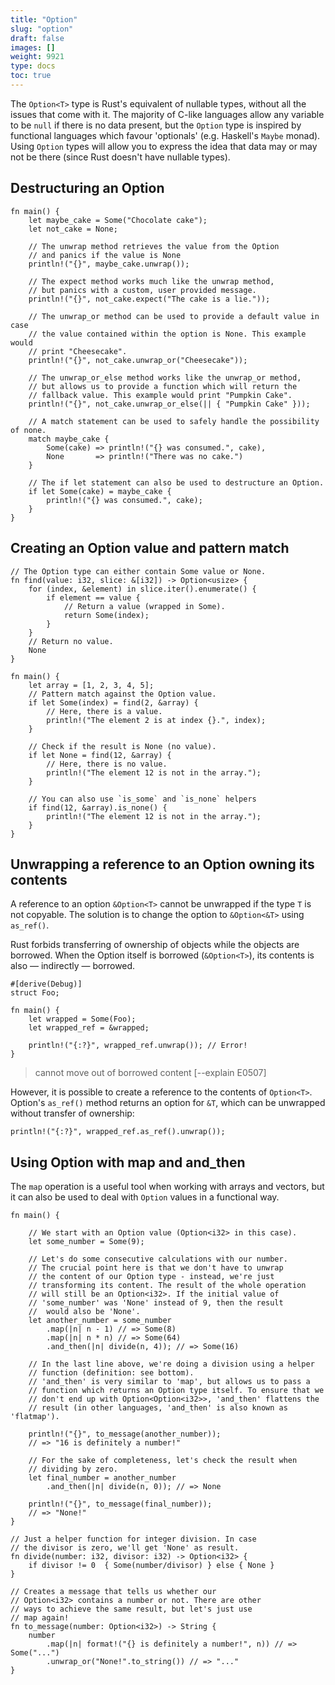 ```yaml
---
title: "Option"
slug: "option"
draft: false
images: []
weight: 9921
type: docs
toc: true
---
```


The `Option<T>` type is Rust's equivalent of nullable types, without all the issues that come with it. The majority of C-like languages allow any variable to be `null` if there is no data present, but the `Option` type is inspired by functional languages which favour 'optionals' (e.g. Haskell's `Maybe` monad). Using `Option` types will allow you to express the idea that data may or may not be there (since Rust doesn't have nullable types).

## Destructuring an Option
    fn main() {
        let maybe_cake = Some("Chocolate cake");
        let not_cake = None;
    
        // The unwrap method retrieves the value from the Option
        // and panics if the value is None
        println!("{}", maybe_cake.unwrap());
    
        // The expect method works much like the unwrap method,
        // but panics with a custom, user provided message.
        println!("{}", not_cake.expect("The cake is a lie."));
    
        // The unwrap_or method can be used to provide a default value in case
        // the value contained within the option is None. This example would
        // print "Cheesecake".
        println!("{}", not_cake.unwrap_or("Cheesecake"));
    
        // The unwrap_or_else method works like the unwrap_or method,
        // but allows us to provide a function which will return the
        // fallback value. This example would print "Pumpkin Cake".
        println!("{}", not_cake.unwrap_or_else(|| { "Pumpkin Cake" }));
    
        // A match statement can be used to safely handle the possibility of none.
        match maybe_cake {
            Some(cake) => println!("{} was consumed.", cake),
            None       => println!("There was no cake.")
        }
    
        // The if let statement can also be used to destructure an Option.
        if let Some(cake) = maybe_cake {
            println!("{} was consumed.", cake);
        }
    }

## Creating an Option value and pattern match
    // The Option type can either contain Some value or None.
    fn find(value: i32, slice: &[i32]) -> Option<usize> {
        for (index, &element) in slice.iter().enumerate() {
            if element == value {
                // Return a value (wrapped in Some).
                return Some(index);
            }
        }
        // Return no value.
        None
    }

    fn main() {
        let array = [1, 2, 3, 4, 5];
        // Pattern match against the Option value.
        if let Some(index) = find(2, &array) {
            // Here, there is a value.
            println!("The element 2 is at index {}.", index);
        }

        // Check if the result is None (no value).
        if let None = find(12, &array) {
            // Here, there is no value.
            println!("The element 12 is not in the array.");
        }

        // You can also use `is_some` and `is_none` helpers
        if find(12, &array).is_none() {
            println!("The element 12 is not in the array.");
        }
    }

## Unwrapping a reference to an Option owning its contents
A reference to an option `&Option<T>` cannot be unwrapped if the type `T` is not copyable. The solution is to change the option to `&Option<&T>` using `as_ref()`.

Rust forbids transferring of ownership of objects while the objects are borrowed. When the Option itself is borrowed (`&Option<T>`), its contents is also — indirectly — borrowed. 

    #[derive(Debug)]
    struct Foo;
     
    fn main() {
        let wrapped = Some(Foo);
        let wrapped_ref = &wrapped;
        
        println!("{:?}", wrapped_ref.unwrap()); // Error!
    }

> cannot move out of borrowed content [--explain E0507]

However, it is possible to create a reference to the contents of `Option<T>`. Option's `as_ref()` method returns an option for `&T`, which can be unwrapped without transfer of ownership:

    println!("{:?}", wrapped_ref.as_ref().unwrap());




## Using Option with map and and_then
The `map` operation is a useful tool when working with arrays and vectors, but it can also be used to deal with `Option` values in a functional way. 

    fn main() {
    
        // We start with an Option value (Option<i32> in this case).
        let some_number = Some(9);
    
        // Let's do some consecutive calculations with our number.
        // The crucial point here is that we don't have to unwrap
        // the content of our Option type - instead, we're just
        // transforming its content. The result of the whole operation
        // will still be an Option<i32>. If the initial value of
        // 'some_number' was 'None' instead of 9, then the result
        //  would also be 'None'.
        let another_number = some_number
            .map(|n| n - 1) // => Some(8)
            .map(|n| n * n) // => Some(64)
            .and_then(|n| divide(n, 4)); // => Some(16)
    
        // In the last line above, we're doing a division using a helper
        // function (definition: see bottom).
        // 'and_then' is very similar to 'map', but allows us to pass a
        // function which returns an Option type itself. To ensure that we
        // don't end up with Option<Option<i32>>, 'and_then' flattens the
        // result (in other languages, 'and_then' is also known as 'flatmap').
    
        println!("{}", to_message(another_number));
        // => "16 is definitely a number!"
    
        // For the sake of completeness, let's check the result when
        // dividing by zero.
        let final_number = another_number
            .and_then(|n| divide(n, 0)); // => None
    
        println!("{}", to_message(final_number));
        // => "None!"
    }
    
    // Just a helper function for integer division. In case
    // the divisor is zero, we'll get 'None' as result.
    fn divide(number: i32, divisor: i32) -> Option<i32> {
        if divisor != 0  { Some(number/divisor) } else { None }
    }
    
    // Creates a message that tells us whether our
    // Option<i32> contains a number or not. There are other
    // ways to achieve the same result, but let's just use
    // map again!
    fn to_message(number: Option<i32>) -> String {
        number
            .map(|n| format!("{} is definitely a number!", n)) // => Some("...")
            .unwrap_or("None!".to_string()) // => "..."
    }



